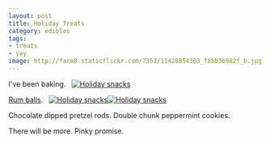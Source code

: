 ```yaml
---
layout: post
title: Holiday Treats
category: edibles
tags: 
- treats
- yay
image: http://farm8.staticflickr.com/7353/11428854303_f8bb3b982f_b.jpg
---
```


I've been baking.
&nbsp;
<a href="http://www.flickr.com/photos/katydecorah/11428851943/" title="Holiday snacks by katydecorah, on Flickr"><img src="http://farm6.staticflickr.com/5479/11428851943_244cd7e0a4_b.jpg" class="pop-out" alt="Holiday snacks"></a>

[Rum balls](http://www.marthastewart.com/351250/rum-balls).
&nbsp;
<a href="http://www.flickr.com/photos/katydecorah/11428694835/" title="Holiday snacks by katydecorah, on Flickr"><img src="http://farm6.staticflickr.com/5529/11428694835_2ed5d0a565_b.jpg" class="img-wide" alt="Holiday snacks"></a><a href="http://www.flickr.com/photos/katydecorah/11428711694/" title="Holiday snacks by katydecorah, on Flickr"><img src="http://farm4.staticflickr.com/3799/11428711694_492922d398_b.jpg" class="img-tall" alt="Holiday snacks"></a>

Chocolate dipped pretzel rods. Double chunk peppermint cookies.

There will be more. Pinky promise.